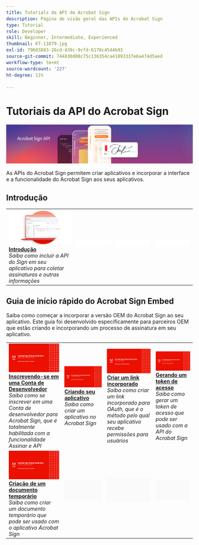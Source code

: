 ```yaml
---
title: Tutorials da API do Acrobat Sign
description: Página de visão geral das APIs do Acrobat Sign
type: Tutorial
role: Developer
skill: Beginner, Intermediate, Experienced
thumbnail: KT-11079.jpg
exl-id: 79603883-26cd-439c-9cfd-6178c4544b93
source-git-commit: 744830d00c75c136354ca41893337e6a474d5aed
workflow-type: tm+mt
source-wordcount: '227'
ht-degree: 11%

---
```


# Tutoriais da API do Acrobat Sign

![Banner da API do Acrobat Sign](../assets/acrobatsignhero.png)

As APIs do Acrobat Sign permitem criar aplicativos e incorporar a interface e a funcionalidade do Acrobat Sign aos seus aplicativos.

## Introdução

<table style="table-layout:fixed">
<tr>
   <td>
    <a href="signapi.md">
      <img alt="Introdução" src="assets/GSASAPI_thumb.png" />
    </a>
    <div>
    <a href="signapi.md"><strong>Introdução</strong></a>
    </div>
    <em>Saiba como incluir a API do Sign em seu aplicativo para coletar assinaturas e outras informações</em>
    <br>
  </td>
  <td>
    <img alt="Espaçador" src="../assets/WhiteBanner_Placeholder.png" />
    <div>
    <br>
  </td>
  <td>
    <img alt="Espaçador" src="../assets/WhiteBanner_Placeholder.png" />
    <div>
    <br>
  </td>
  <td>
    <img alt="Espaçador" src="../assets/WhiteBanner_Placeholder.png" />
    <div>
    <br>
  </td>
</tr>
</table>

## Guia de início rápido do Acrobat Sign Embed

Saiba como começar a incorporar a versão OEM do Acrobat Sign ao seu aplicativo. Este guia foi desenvolvido especificamente para parceiros OEM que estão criando e incorporando um processo de assinatura em seu aplicativo.

<table style="table-layout:fixed">
<tr>
 <td>
   <a href="sign-up-developer-account.md">
      <img alt="Inscrevendo-se em uma Conta de Desenvolvedor" src="assets/Signingup_1280.png" />
   </a>
    <div>
   <a href="sign-up-developer-account.md"><strong>Inscrevendo-se em uma Conta de Desenvolvedor</strong></a>
    </div>
    <em>Saiba como se inscrever em uma Conta de desenvolvedor para Acrobat Sign, que é totalmente habilitada com a funcionalidade Assinar e API</em>
    <br>
  </td>
  <td>
   <a href="creating-your-application.md">
      <img alt="Criando seu aplicativo" src="assets/Creatingyourapplication_1280.png" />
   </a>
    <div>
   <a href="creating-your-application.md"><strong>Criando seu aplicativo</strong></a>
    </div>
    <em>Saiba como criar um aplicativo no Acrobat Sign</em>
    <br>
  </td>
   <td>
   <a href="creating-an-embed-link.md">
      <img alt="Criar um link incorporado" src="assets/Creatinganembedlink_1280.png" />
   </a>
    <div>
   <a href="creating-an-embed-link.md"><strong>Criar um link incorporado</strong></a>
    </div>
    <em>Saiba como criar um link incorporado para OAuth, que é o método pelo qual seu aplicativo recebe permissões para usuários</em>
    <br>
  </td>
  <td>
   <a href="generating-an-access-token.md">
      <img alt="Gerando um token de acesso" src="assets/Generatingyouraccesstoken_1280.png" />
   </a>
    <div>
   <a href="generating-an-access-token.md"><strong>Gerando um token de acesso</strong></a>
    </div>
    <em>Saiba como gerar um token de acesso que pode ser usado com a API do Acrobat Sign</em>
    <br>
  </td>
</tr>
<tr>
  <td>
   <a href="creating-a-transient-document.md">
      <img alt="Criação de um documento temporário" src="assets/Creatingatransientdocument_1280.png" />
   </a>
    <div>
   <a href="creating-a-transient-document.md"><strong>Criação de um documento temporário</strong></a>
    </div>
    <em>Saiba como criar um documento temporário que pode ser usado com o aplicativo Acrobat Sign</em>
    <br>
  </td>
  <td>
    <img alt="Espaçador" src="../assets/GrayBanner_Placeholder.png" />
    <div>
    <br>
  </td>
   <td>
    <img alt="Espaçador" src="../assets/GrayBanner_Placeholder.png" />
    <div>
    <br>
  </td>
  <td>
    <img alt="Espaçador" src="../assets/GrayBanner_Placeholder.png" />
    <div>
    <br>
  </td>
</tr>
</table>

